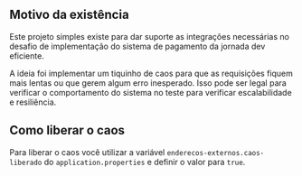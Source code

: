 ## Motivo da existência

Este projeto simples existe para dar suporte as integrações necessárias no
desafio de implementação do sistema de pagamento da jornada dev eficiente.

A ideia foi implementar um tiquinho de caos para que as requisições fiquem
mais lentas ou que gerem algum erro inesperado. Isso pode ser legal para verificar
o comportamento do sistema no teste para verificar escalabilidade e resiliência.

## Como liberar o caos

Para liberar o caos você utilizar a variável ```enderecos-externos.caos-liberado```
do ```application.properties``` e definir o valor para ```true```.

 